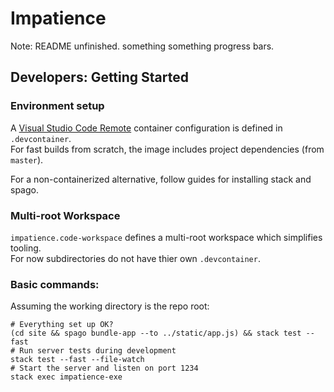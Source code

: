 # Impatience

Note: README unfinished. something something progress bars.

## Developers: Getting Started

### Environment setup

A [Visual Studio Code Remote](https://code.visualstudio.com/remote-tutorials/containers/getting-started)
container configuration is defined in `.devcontainer`.  
For fast builds from scratch, the image includes project dependencies (from `master`).  

For a non-containerized alternative, follow guides for installing stack and spago.

### Multi-root Workspace

`impatience.code-workspace` defines a multi-root workspace which simplifies tooling.  
For now subdirectories do not have thier own `.devcontainer`.

### Basic commands:

Assuming the working directory is the repo root:

```shell
# Everything set up OK?
(cd site && spago bundle-app --to ../static/app.js) && stack test --fast
# Run server tests during development
stack test --fast --file-watch
# Start the server and listen on port 1234
stack exec impatience-exe
```

